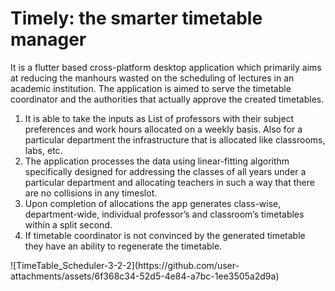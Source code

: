 # Timely: the smarter timetable manager
It is a flutter based cross-platform desktop application which primarily aims at reducing the manhours wasted on the scheduling of lectures in an academic institution. The application is aimed to serve the timetable coordinator and the authorities that actually approve the created timetables.
<ol>
<li>It is able to take the inputs as List of professors with their subject preferences and work hours allocated on a weekly basis. Also for a particular department the infrastructure that is allocated like classrooms, labs, etc.
<li>The application processes the data using linear-fitting algorithm specifically designed for addressing the classes of all years under a particular department and allocating teachers in such a way that there are no collisions in any timeslot.
<li>Upon completion of allocations the app generates class-wise, department-wide, individual professor’s and classroom’s timetables within a split second.
<li>If timetable coordinator is not convinced by the generated timetable they have an ability to regenerate the timetable.
</ol>
![TimeTable_Scheduler-3-2-2](https://github.com/user-attachments/assets/6f368c34-52d5-4e84-a7bc-1ee3505a2d9a)
